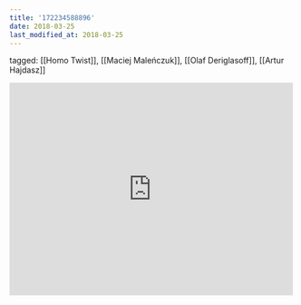 ```yaml
---
title: '172234588896'
date: 2018-03-25
last_modified_at: 2018-03-25
---
```

tagged: [[Homo Twist]], [[Maciej Maleńczuk]], [[Olaf Deriglasoff]], [[Artur Hajdasz]]
<iframe allow="accelerometer; autoplay; clipboard-write; encrypted-media; gyroscope; picture-in-picture" allowfullscreen="" frameborder="0" height="375" id="youtube_iframe" src="https://www.youtube.com/embed/Yl3BvyM4RtE?feature=oembed&amp;enablejsapi=1&amp;origin=https://safe.txmblr.com&amp;wmode=opaque" width="500"></iframe>